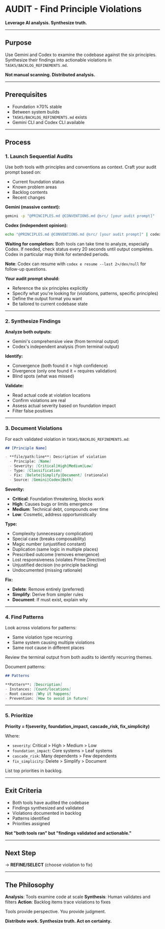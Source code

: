 # AUDIT - Find Principle Violations

**Leverage AI analysis. Synthesize truth.**

---

## Purpose

Use Gemini and Codex to examine the codebase against the six principles. Synthesize their findings into actionable violations in `TASKS/BACKLOG_REFINEMENTS.md`.

**Not manual scanning. Distributed analysis.**

---

## Prerequisites

- Foundation ≥70% stable
- Between system builds
- `TASKS/BACKLOG_REFINEMENTS.md` exists
- Gemini CLI and Codex CLI available

---

## Process

### 1. Launch Sequential Audits

Use both tools with principles and conventions as context. Craft your audit prompt based on:
- Current foundation status
- Known problem areas
- Backlog contents
- Recent changes

**Gemini (massive context):**
```bash
gemini -p "@PRINCIPLES.md @CONVENTIONS.md @src/ [your audit prompt]"
```

**Codex (independent opinion):**
```bash
echo "@PRINCIPLES.md @CONVENTIONS.md @src/ [your audit prompt]" | codex e 2>/dev/null
```

**Waiting for completion:**
Both tools can take time to analyze, especially Codex. If needed, check status every 20 seconds until output completes. Codex in particular may think for extended periods.

**Note**: Codex can resume with `codex e resume --last 2>/dev/null` for follow-up questions.

**Your audit prompt should:**
- Reference the six principles explicitly
- Specify what you're looking for (violations, patterns, specific principles)
- Define the output format you want
- Be tailored to current codebase state

---

### 2. Synthesize Findings

**Analyze both outputs:**
- Gemini's comprehensive view (from terminal output)
- Codex's independent analysis (from terminal output)

**Identify:**
- Convergence (both found it = high confidence)
- Divergence (only one found it = requires validation)
- Blind spots (what was missed)

**Validate:**
- Read actual code at violation locations
- Confirm violations are real
- Assess actual severity based on foundation impact
- Filter false positives

---

### 3. Document Violations

For each validated violation in `TASKS/BACKLOG_REFINEMENTS.md`:

```markdown
## [Principle Name]

- **file/path:line**: Description of violation
  - Principle: [Name]
  - Severity: [Critical|High|Medium|Low]
  - Type: [Classification]
  - Fix: [Delete|Simplify|Document] (rationale)
  - Source: [Gemini|Codex|Both]
```

**Severity:**
- **Critical**: Foundation threatening, blocks work
- **High**: Causes bugs or limits emergence
- **Medium**: Technical debt, compounds over time
- **Low**: Cosmetic, address opportunistically

**Type:**
- Complexity (unnecessary complication)
- Special case (breaks composability)
- Magic number (unjustified constant)
- Duplication (same logic in multiple places)
- Prescribed outcome (removes emergence)
- Lost responsiveness (violates Prime Directive)
- Unjustified decision (no principle backing)
- Undocumented (missing rationale)

**Fix:**
- **Delete**: Remove entirely (preferred)
- **Simplify**: Derive from simpler rules
- **Document**: If must exist, explain why

---

### 4. Find Patterns

Look across violations for patterns:
- Same violation type recurring
- Same system causing multiple violations
- Same root cause in different places

Review the terminal output from both audits to identify recurring themes.

Document patterns:
```markdown
## Patterns

**Pattern**: [Description]
- Instances: [Count/locations]
- Root cause: [Why it happens]
- Prevention: [How to avoid in future]
```

---

### 5. Prioritize

**Priority = f(severity, foundation_impact, cascade_risk, fix_simplicity)**

Where:
- `severity`: Critical > High > Medium > Low
- `foundation_impact`: Core systems > Leaf systems
- `cascade_risk`: Many dependents > Few dependents
- `fix_simplicity`: Delete > Simplify > Document

List top priorities in backlog.

---

## Exit Criteria

- Both tools have audited the codebase
- Findings synthesized and validated
- Violations documented in backlog
- Patterns identified
- Priorities assigned

**Not "both tools ran" but "findings validated and actionable."**

---

## Next Step

→ **REFINE/SELECT** (choose violation to fix)

---

## The Philosophy

**Analysis**: Tools examine code at scale
**Synthesis**: Human validates and filters
**Action**: Backlog items trace violations to fixes

Tools provide perspective. You provide judgment.

**Distribute work. Synthesize truth. Act on certainty.**
